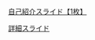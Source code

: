 [自己紹介スライド【1枚】](https://1drv.ms/p/c/02ef7504c4bd4c7d/EeUP1wn0J9tPgS415kWJDoUBpHHtQgDgx-oZW6pAqocwgQ)

[詳細スライド](https://1drv.ms/p/c/02ef7504c4bd4c7d/EWnk1orklQZNh-s9uObcBEwB5a3Ss0naSlqFPKIfw0642g?e=uVaYTg)

